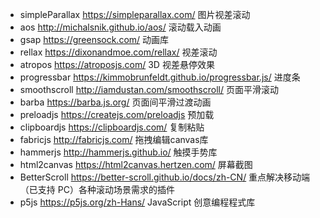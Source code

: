 - simpleParallax https://simpleparallax.com/ 图片视差滚动
- aos http://michalsnik.github.io/aos/ 滚动载入动画
- gsap https://greensock.com/ 动画库
- rellax https://dixonandmoe.com/rellax/ 视差滚动
- atropos https://atroposjs.com/ 3D 视差悬停效果
- progressbar https://kimmobrunfeldt.github.io/progressbar.js/ 进度条
- smoothscroll http://iamdustan.com/smoothscroll/ 页面平滑滚动
- barba https://barba.js.org/ 页面间平滑过渡动画
- preloadjs https://createjs.com/preloadjs 预加载
- clipboardjs https://clipboardjs.com/ 复制粘贴
- fabricjs http://fabricjs.com/ 拖拽编辑canvas库
- hammerjs http://hammerjs.github.io/ 触摸手势库
- html2canvas https://html2canvas.hertzen.com/ 屏幕截图
- BetterScroll https://better-scroll.github.io/docs/zh-CN/ 重点解决移动端（已支持 PC）各种滚动场景需求的插件
- p5js https://p5js.org/zh-Hans/  JavaScript 创意编程程式库